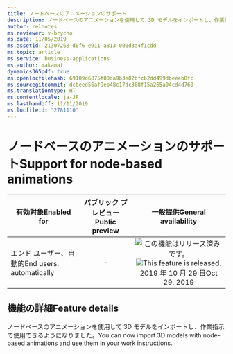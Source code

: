 ```yaml
---
title: ノードベースのアニメーションのサポート
description: ノードベースのアニメーションを使用して 3D モデルをインポートし、作業指示で使用します。
author: relnotes
ms.reviewer: v-brycho
ms.date: 11/05/2019
ms.assetid: 21307268-d0f6-e911-a813-000d3a4f1cdd
ms.topic: article
ms.service: business-applications
ms.author: makamat
dynamics365pdf: true
ms.openlocfilehash: 69109d6875f00da9b3e82bfcb2dd499dbeeeb8fc
ms.sourcegitcommit: dcbeed56af9eb48c17dc368f15a265a04cd4d760
ms.translationtype: HT
ms.contentlocale: ja-JP
ms.lasthandoff: 11/11/2019
ms.locfileid: "2781110"
---
```

# <a name="support-for-node-based-animations"></a><span data-ttu-id="f0464-103">ノードベースのアニメーションのサポート</span><span class="sxs-lookup"><span data-stu-id="f0464-103">Support for node-based animations</span></span>


| <span data-ttu-id="f0464-104">有効対象</span><span class="sxs-lookup"><span data-stu-id="f0464-104">Enabled for</span></span>    |  <span data-ttu-id="f0464-105">パブリック プレビュー</span><span class="sxs-lookup"><span data-stu-id="f0464-105">Public preview</span></span> | <span data-ttu-id="f0464-106">一般提供</span><span class="sxs-lookup"><span data-stu-id="f0464-106">General availability</span></span> | 
| ---------- | :----------: |:----------: |
|<span data-ttu-id="f0464-107">エンド ユーザー、自動的</span><span class="sxs-lookup"><span data-stu-id="f0464-107">End users, automatically</span></span>|-| <span data-ttu-id="f0464-108">![この機能はリリース済みです。](/dynamics365-release-plan/media/green-checkmark.png "この機能はリリース済みです。")</span><span class="sxs-lookup"><span data-stu-id="f0464-108">![This feature is released.](/dynamics365-release-plan/media/green-checkmark.png "This feature is released.")</span></span> <span data-ttu-id="f0464-109">2019 年 10 月 29 日</span><span class="sxs-lookup"><span data-stu-id="f0464-109">Oct 29, 2019</span></span>|






## <a name="feature-details"></a><span data-ttu-id="f0464-110">機能の詳細</span><span class="sxs-lookup"><span data-stu-id="f0464-110">Feature details</span></span>
<!--feature detail start -->
<span data-ttu-id="f0464-111">ノードベースのアニメーションを使用して 3D モデルをインポートし、作業指示で使用できるようになりました。</span><span class="sxs-lookup"><span data-stu-id="f0464-111">You can now import 3D models with node-based animations and use them in your work instructions.</span></span>
<!--feature detail end -->









